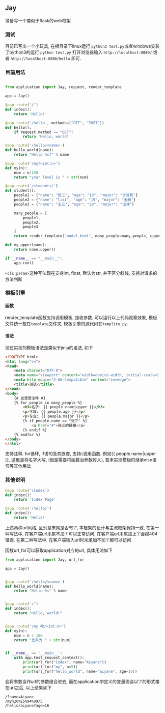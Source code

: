 ## Jay

准备写一个类似于flask的web框架

### 测试

目前已写出一个小玩具, 在根目录下linux运行 `python3 test.py`或者windows安装了python3的运行 `python test.py` 打开浏览器输入 `http://localhost:8080/` 或者 `http://localhost:8080/hello` 即可.

### 目前用法

```py

from application import Jay, request, render_template

app = Jay()

@app.route('/')
def index():
    return 'Hello!'

@app.route('/hello', methods=["GET", "POST"])
def hello():
    if request.method == "GET":
        return 'Hello, world!'

@app.route('/hello/<name>')
def hello_world(name):
    return "Hello %s!" % name

@app.route('/my/<int:n>')
def my(n):
    num = n/100
    return "your level is " + str(num)

@app.route('/students/')
def student():
    people1 = {"name": "张三", "age": "18", "major": "计算机"}
    people2 = {"name": "lisi", "age": "19", "major": "金融"}
    people3 = {"name": "王五", "age": "20", "major": "法律"}

    many_people = [
        people1,
        people2,
        people3
    ]
    return render_template("model.html", many_people=many_people, upper=my_upper)

def my_upper(name):
    return name.upper()

if __name__ == "__main__":
    app.run()
```

`<cls:param>`这种写法现在支持int, float, 默认为str, 并不区分斜线, 支持对请求的方法判断

### 模板引擎

#### 函数

render_template函数支持调用模板, 接收参数. 可以运行以上代码观察效果, 模板文件统一放在`template`文件夹, 模板引擎的源代码在`templite.py`.

#### 语法

现在实现的模板语法是类似于jinja的语法, 如下

```html
<!DOCTYPE html>
<html lang="en">
<head>
    <meta charset="UTF-8">
    <meta name="viewport" content="width=device-width, initial-scale=1.0">
    <meta http-equiv="X-UA-Compatible" content="ie=edge">
    <title>测试</title>
</head>
<body>
    {# 这里是注释 #}
    {% for people in many_people %}
        <h3>名字: {{ people.name|upper }}</h3>
        <p>年龄: {{ people.age }}</p>
        <p>专业: {{ people.major }}</p>
        {% if people.name == "张三" %}
            <a href="#">张三的链接</a>
        {% endif %}
    {% endfor %}
</body>
</html>
```
支持注释, for循环, if语句及其嵌套, 支持`|`调用函数, 例如{{ people.name|upper }}, 这里是将名字大写, (但是需要将函数当参数传入), 暂未实现模板的继承else语句等其他用法

### 其他说明

```py
@app.route('/index')
def index():
    return 'Index Page'

@app.route('/hello/')
def index():
    return 'Hello!'
```
上述两种url风格, 区别是末尾是否有'/', 本框架的设计与主流框架保持一致, 在第一种写法中, 在客户端url末尾不加'/'可以正常访问, 在客户端url末尾加上'/'会报404错误. 在第二种写法中, 在客户端输入url时末尾加不加'/'都可以访问.

函数url_for可以获取application对应的url, 具体用法如下

```py
from application import Jay, url_for

app = Jay()


@app.route('/hello/<name>')
def hello_world(name):
    return "Hello %s" % name


@app.route('/')
def index():
    return "Hello, world!"


@app.route('/my 唉/<int:n>')
def my(n):
    num = n / 100
    return "比率为 " + str(num)


if __name__ == '__main__':
    with app.test_request_context():
        print(url_for("index", name="Aiyane"))
        print(url_for("my", n=5))
        print(url_for("hello_world", name="aiyane", age=16))
```

会将参数当作url的参数结合进去, 而在application中定义的变量则会以'/'的形式接在url之后, 以上结果如下

```
/?name=Aiyane
/my%20%E5%94%89/5
/hello/aiyane?age=16
```

